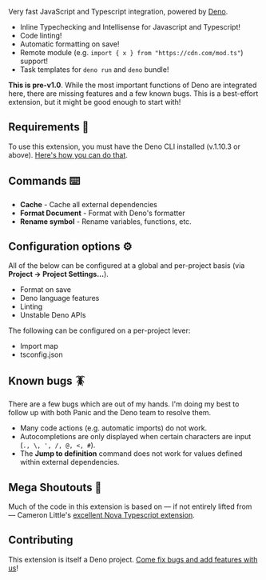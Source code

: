 Very fast JavaScript and Typescript integration, powered by [Deno](https://deno.land).

- Inline Typechecking and Intellisense for Javascript and Typescript!
- Code linting!
- Automatic formatting on save!
- Remote module (e.g. `import { x } from "https://cdn.com/mod.ts"`) support!
- Task templates for `deno run` and `deno` bundle!

**This is pre-v1.0**. While the most important functions of Deno are integrated here, there are missing features and a few known bugs. This is a best-effort extension, but it might be good enough to start with!

## Requirements 🎒

To use this extension, you must have the Deno CLI installed (v.1.10.3 or above). [Here's how you can do that](https://deno.land/#installation).

## Commands ⌨️

- **Cache** - Cache all external dependencies
- **Format Document** - Format with Deno's formatter
- **Rename symbol** - Rename variables, functions, etc.

## Configuration options ⚙️

All of the below can be configured at a global and per-project basis (via **Project → Project Settings...**).

- Format on save
- Deno language features
- Linting
- Unstable Deno APIs

The following can be configured on a per-project lever:

- Import map
- tsconfig.json

## Known bugs 🪳

There are a few bugs which are out of my hands. I'm doing my best to follow up with both Panic and the Deno team to resolve them.

- Many code actions (e.g. automatic imports) do not work.
- Autocompletions are only displayed when certain characters are input (`., \, ', /, @, <, #`).
- The **Jump to definition** command does not work for values defined within external dependencies.

## Mega Shoutouts 📣

Much of the code in this extension is based on — if not entirely lifted from — Cameron Little's [excellent Nova Typescript extension](https://github.com/apexskier/nova-typescript).

## Contributing

This extension is itself a Deno project. [Come fix bugs and add features with us](https://github.com/sgwilym/nova-deno)!
